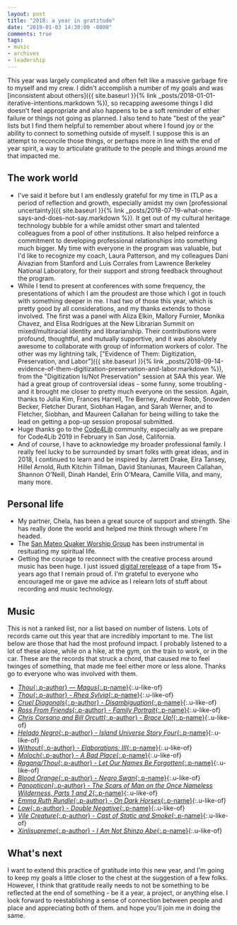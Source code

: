 ```yaml
---
layout: post
title: "2018: a year in gratitude"
date: "2019-01-03 14:30:00 -0800"
comments: true
tags:
- music
- archives
- leadership
---
```


This year was largely complicated and often felt like a massive garbage fire to myself and my crew. I didn't accomplish a number of my goals and was [inconsistent about others]({{ site.baseurl }}{% link _posts/2018-01-01-iterative-intentions.markdown %}), so recapping awesome things I did doesn't feel appropriate and also happens to be a soft reminder of either failure or things not going as planned. I also tend to hate "best of the year" lists but I find them helpful to remember about where I found joy or the ability to connect to something outside of myself. I suppose this is an attempt to reconcile those things, or perhaps more in line with the end of year spirit, a way to articulate gratitude to the people and things around me that impacted me. <!--more-->

## The work world

* I've said it before but I am endlessly grateful for my time in ITLP as a period of reflection and growth, especially amidst my own [professional uncertainty]({{ site.baseurl }}{% link _posts/2018-07-19-what-one-says-and-does-not-say.markdown %}). It get out of my cultural heritage technology bubble for a while amidst other smart and talented colleagues from a pool of other institutions. It also helped reinforce a commitment to developing professional relationships into something much bigger. My time with everyone in the program was valuable, but I'd like to recognize my coach, Laura Patterson, and my colleagues Dani Aivazian from Stanford and Luis Corrales from Lawrence Berkeley National Laboratory, for their support and strong feedback throughout the program.
* While I tend to present at conferences with some frequency, the presentations of which I am the proudest are those which I got in touch with something deeper in me. I had two of those this year, which is pretty good by all considerations, and my thanks extends to those involved. The first was a panel with Aliza Elkin, Mallory Furnier, Monika Chavez, and Elisa Rodrigues at the New Librarian Summit on mixed/multiracial identity and librarianship. Their contributions were profound, thoughtful, and mutually supportive, and it was absolutely awesome to collaborate with group of information workers of color. The other was my lightning talk, ["Evidence of Them: Digitization, Preservation, and Labor"]({{ site.baseurl }}{% link _posts/2018-09-14-evidence-of-them-digitization-preservation-and-labor.markdown %}), from the "Digitization Is/Not Preservation" session at SAA this year. We had a great group of controversial ideas - some funny, some troubling - and it brought me closer to pretty much everyone on the session. Again, thanks to Julia Kim, Frances Harrell, Tre Berney, Andrew Robb, Snowden Becker, Fletcher Durant, Siobhan Hagan, and Sarah Werner, and to Fletcher, Siobhan, and Maureen Callahan for being willing to take the lead on getting a pop-up session proposal submitted.
* Huge thanks go to the [Code4Lib](https://code4lib.org/) community, especially as we prepare for Code4Lib 2019 in February in San José, California.
* And of course, I have to acknowledge my broader professional family. I really feel lucky to be surrounded by smart folks with great ideas, and in 2018, I continued to learn and be inspired by Jarrett Drake, Eira Tansey, Hillel Arnold, Ruth Kitchin Tillman, David Staniunas, Maureen Callahan, Shannon O'Neill, Dinah Handel, Erin O'Meara, Camille Villa, and many, many more.

## Personal life

* My partner, Chela, has been a great source of support and strength. She has really done the world and helped me think through where I'm headed.
* The [San Mateo Quaker Worship Group](https://sanmateoquakers.org/) has been instrumental in resituating my spiritual life.
* Getting the courage to reconnect with the creative process around music has been huge. I just issued [digital rerelease](https://blacktent.bandcamp.com/album/poikilohydry) of a tape from 15+ years ago that I remain proud of. I'm grateful to everyone who encouraged me or gave me advice as I relearn lots of stuff about recording and music technology.

## Music

This is not a ranked list, nor a list based on number of listens. Lots of records came out this year that are incredibly important to me. The list below are those that had the most profound impact. I probably listened to a lot of these alone, while on a hike, at the gym, on the train to work, or in the car. These are the records that struck a chord, that caused me to feel twinges of something, that made me feel either more or less alone. Thanks go to everyone who was involved with them.

* [*Thou*{:.p-author} — _Magus_{:.p-name}](https://thou.bandcamp.com/album/magus-2){:.u-like-of}
* [*Thou*{:.p-author} - _Rhea Sylvia_{:.p-name}](https://thou.bandcamp.com/album/rhea-sylvia){:.u-like-of}
* [*Cruel Diagonals*{:.p-author} - _Disambiguation_{:.p-name}](https://crueldiagonals.bandcamp.com/album/disambiguation){:.u-like-of}
* [*Ross From Friends*{:.p-author} - _Family Portrait_{:.p-name}](https://rossfromfriends.bandcamp.com/album/family-portrait-2){:.u-like-of}
* [*Chris Corsano and Bill Orcutt*{:.p-author} - _Brace Up!_{:.p-name}](https://billorcutt.bandcamp.com/album/brace-up){:.u-like-of}
* [*Helado Negro*{:.p-author} - _Island Universe Story Four_{:.p-name}](https://heladonegro.bandcamp.com/album/island-universe-story-four){:.u-like-of}
* [*Without*{:.p-author} - _Elaborations: III_{:.p-name}](https://withoutdoom.bandcamp.com/album/elaborations-iii){:.u-like-of}
* [*Moloch*{:.p-author} - _A Bad Place_{:.p-name}](https://feastoftentacles.bandcamp.com/album/a-bad-place-lp){:.u-like-of}
* [*Ragana/Thou*{:.p-author} - _Let Our Names Be Forgotten_{:.p-name}](https://ragana.bandcamp.com/album/let-our-names-be-forgotten-split-with-thou){:.u-like-of}
* [*Blood Orange*{:.p-author} - _Negro Swan_{:.p-name}](https://bloodorangenyc.bandcamp.com/album/negro-swan){:.u-like-of}
* [*Panopticon*{:.p-author} - _The Scars of Man on the Once Nameless Wilderness, Parts 1 and 2_{:.p-name}](https://thetruepanopticon.bandcamp.com/album/the-scars-of-man-on-the-once-nameless-wilderness-i-and-ii){:.u-like-of}
* [*Emma Ruth Rundle*{:.p-author} - _On Dark Horses_{:.p-name}](https://emmaruthrundle.bandcamp.com/album/on-dark-horses){:.u-like-of}
* [*Low*{:.p-author} - _Double Negative_{:.p-name}](https://lowtheband.bandcamp.com/album/double-negative){:.u-like-of}
* [*Vile Creature*{:.p-author} - _Cast of Static and Smoke_{:.p-name}](https://haloofflies.bandcamp.com/album/cast-of-static-and-smoke){:.u-like-of}
* [*Xinlisupreme*{:.p-author} - _I Am Not Shinzo Abe_{:.p-name}](https://xinlisupreme.bandcamp.com/album/i-am-not-shinzo-abe){:.u-like-of}

## What's next

I want to extend this practice of gratitude into this new year, and I'm going to keep my goals a little closer to the chest at the suggestion of a few folks. However, I think that gratitude really needs to not be something to be reflected at the end of something - be it a year, a project, or anything else.  I look forward to reestablishing a sense of connection between people and place and appreciating both of them. and hope you'll join me in doing the same.
